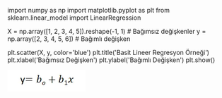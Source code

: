 
import numpy as np
import matplotlib.pyplot as plt
from sklearn.linear_model import LinearRegression

X = np.array([1, 2, 3, 4, 5]).reshape(-1, 1) # Bağımsız değişkenler
y = np.array([2, 3, 4, 5, 6]) # Bağımlı değişken

plt.scatter(X, y, color='blue')
plt.title('Basit Lineer Regresyon Örneği')
plt.xlabel('Bağımsız Değişken')
plt.ylabel('Bağımlı Değişken')
plt.show()

![alt text](https://github.com/azsaritas/makine_ogrenmesi/blob/main/dosyalar/reg.png?raw=true)
